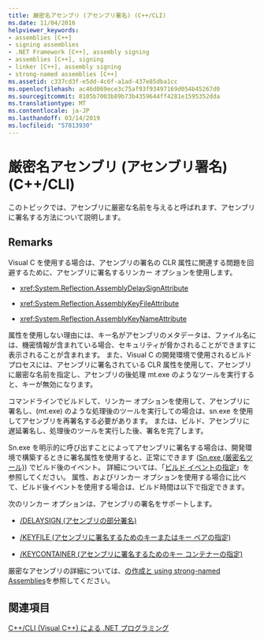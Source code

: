 ```yaml
---
title: 厳密名アセンブリ (アセンブリ署名) (C++/CLI)
ms.date: 11/04/2016
helpviewer_keywords:
- assemblies [C++]
- signing assemblies
- .NET Framework [C++], assembly signing
- assemblies [C++], signing
- linker [C++], assembly signing
- strong-named assemblies [C++]
ms.assetid: c337cd3f-e5dd-4c6f-a1ad-437e85dba1cc
ms.openlocfilehash: ac46d069ece3c75af93f93497169d054b45267d0
ms.sourcegitcommit: 8105b7003b89b73b4359644ff4281e1595352dda
ms.translationtype: MT
ms.contentlocale: ja-JP
ms.lasthandoff: 03/14/2019
ms.locfileid: "57813930"
---
```

# <a name="strong-name-assemblies-assembly-signing-ccli"></a>厳密名アセンブリ (アセンブリ署名) (C++/CLI)

このトピックでは、アセンブリに厳密な名前を与えると呼ばれます、アセンブリに署名する方法について説明します。

## <a name="remarks"></a>Remarks

Visual C を使用する場合は、アセンブリの署名の CLR 属性に関連する問題を回避するために、アセンブリに署名するリンカー オプションを使用します。

- <xref:System.Reflection.AssemblyDelaySignAttribute>

- <xref:System.Reflection.AssemblyKeyFileAttribute>

- <xref:System.Reflection.AssemblyKeyNameAttribute>

属性を使用しない理由には、キー名がアセンブリのメタデータは、ファイル名には、機密情報が含まれている場合、セキュリティが脅かされることができますに表示されることが含まれます。 また、Visual C の開発環境で使用されるビルド プロセスには、アセンブリに署名されている CLR 属性を使用して、アセンブリに厳密な名前を指定し、アセンブリの後処理 mt.exe のようなツールを実行すると、キーが無効になります。

コマンドラインでビルドして、リンカー オプションを使用して、アセンブリに署名し、(mt.exe) のような処理後のツールを実行しての場合は、sn.exe を使用してアセンブリを再署名する必要があります。 または、ビルド、アセンブリに遅延署名し、処理後のツールを実行した後、署名を完了します。

Sn.exe を明示的に呼び出すことによってアセンブリに署名する場合は、開発環境で構築するときに署名属性を使用すると、正常にできます ([Sn.exe (厳密名ツール)](/dotnet/framework/tools/sn-exe-strong-name-tool)) でビルド後のイベント。 詳細については、「[ビルド イベントの指定](../build/specifying-build-events.md)」を参照してください。 属性、およびリンカー オプションを使用する場合に比べて、ビルド後イベントを使用する場合は、ビルド時間は以下で指定できます。

次のリンカー オプションは、アセンブリの署名をサポートします。

- [/DELAYSIGN (アセンブリの部分署名)](../build/reference/delaysign-partially-sign-an-assembly.md)

- [/KEYFILE (アセンブリに署名するためのキーまたはキー ペアの指定)](../build/reference/keyfile-specify-key-or-key-pair-to-sign-an-assembly.md)

- [/KEYCONTAINER (アセンブリに署名するためのキー コンテナーの指定)](../build/reference/keycontainer-specify-a-key-container-to-sign-an-assembly.md)

厳密なアセンブリの詳細については、[の作成と using strong-named Assemblies](/dotnet/framework/app-domains/create-and-use-strong-named-assemblies)を参照してください。

## <a name="see-also"></a>関連項目

[C++/CLI (Visual C++) による .NET プログラミング](../dotnet/dotnet-programming-with-cpp-cli-visual-cpp.md)
